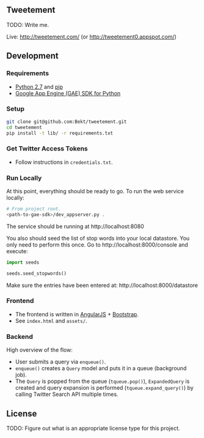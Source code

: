 ## Tweetement
TODO: Write me.

Live: http://tweetement.com/ (or http://tweetement0.appspot.com/)

## Development
### Requirements
* [Python 2.7](https://www.python.org/downloads/) and [pip](https://pip.pypa.io/en/latest/installing.html)
* [Google App Engine (GAE) SDK for
  Python](https://cloud.google.com/appengine/downloads)

### Setup
```bash
git clone git@github.com:Bekt/tweetement.git
cd tweetement
pip install -t lib/ -r requirements.txt
```

### Get Twitter Access Tokens
* Follow instructions in `credentials.txt`.

### Run Locally
At this point, everything should be ready to go. To run the web service
locally:
```bash
# From project root.
<path-to-gae-sdk>/dev_appserver.py .
```

The service should be running at http://localhost:8080

You also should seed the list of stop words into your local datastore.
You only need to perform this once. Go to http://localhost:8000/console and execute:
```py
import seeds

seeds.seed_stopwords()
```

Make sure the entries have been entered at:
http://localhost:8000/datastore

### Frontend
* The frontend is written in [AngularJS](https://angularjs.org/) +
  [Bootstrap](http://getbootstrap.com/).
* See `index.html` and `assets/`.

### Backend
High overview of the flow:
* User submits a query via `enqueue()`.
* `enqueue()` creates a `Query` model and puts it in a queue (background
  job).
* The `Query` is popped from the queue (`tqueue.pop()`), `ExpandedQuery` is
  created and query expansion is performed (`tqueue.expand_query()`) by
calling Twitter Search API multiple times.

## License
TODO: Figure out what is an appropriate license type for this project.
